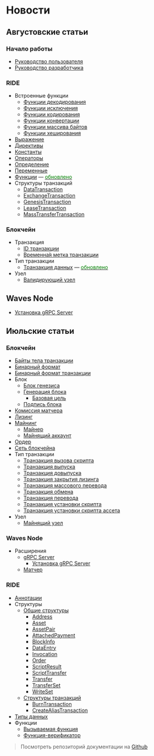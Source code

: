 # Новости

## Августовские статьи

### Начало работы

* [Руководство пользователя](getting-started/getting-started-for-users.md)
* [Руководство разработчика](getting-started/getting-started-for-developers.md)

### RIDE

* Встроенные функции
  * [Функции декодирования](ride/functions/built-in-functions/decoding-functions.md)
  * [Функции исключения](ride/functions/built-in-functions/exception-functions.md)
  * [Функции кодирования](ride/functions/built-in-functions/encoding-functions.md)
  * [Функции конвертации](ride/functions/built-in-functions/converting-functions.md)
  * [Функции массива байтов](ride/functions/built-in-functions/byte-array-functions.md)
  * [Функции хеширования](ride/functions/built-in-functions/hashing-functions.md)
* [Выражение](ride/base-concepts/expression.md)
* [Директивы](ride/script/directives.md)
* [Константы](ride/constants.md)
* [Операторы](ride/operators.md)
* [Определение](ride/base-concepts/definition.md)
* [Переменные](ride/variables.md)
* [Функции](ride/functions.md) — [<span style="color:green">обновлено</span>](https://github.com/wavesplatform/waves-documentation/pull/1465/files)
* Структуры транзакций
  * [DataTransaction](ride/structures/transaction-structures/data-transaction.md)
  * [ExchangeTransaction](ride/structures/transaction-structures/exchange-transaction.md)
  * [GenesisTransaction](ride/structures/transaction-structures/genesis-transaction.md)
  * [LeaseTransaction](ride/structures/transaction-structures/lease-transaction.md)
  * [MassTransferTransaction](ride/structures/transaction-structures/mass-transfer-transaction.md)

### Блокчейн

* Транзакция
  * [ID транзакции](blockchain/transaction/transaction-id.md)
  * [Временна́я метка транзакции](blockchain/transaction/transaction-timestamp.md)
* Тип транзакции
  * [Транзакция данных](blockchain/transaction-type/data-transaction.md) — [<span style="color:green">обновлено</span>](https://github.com/wavesplatform/waves-documentation/pull/1456/files)
* Узел
  * [Валидирующий узел](blockchain/node/validating-node.md)

## Waves Node

* [Установка gRPC Server](waves-node/extensions/grpc-server/grpc-server-installation.md)

## Июльские статьи

### Блокчейн

* [Байты тела транзакции](blockchain/transaction/transaction-body-bytes.md)
* [Бинарный формат](blockchain/binary-format.md)
* [Бинарный формат транзакции](blockchain/binary-format/transaction-binary-format.md)
* Блок
  * [Блок генезиса](blockchain/block/genesis-block.md)
  * [Генерация блока](blockchain/block/block-generation.md)
    * [Базовая цель](blockchain/block/block-generation/base-target.md)
  * [Подпись блока](blockchain/block/block-signature.md)
* [Комиссия матчера](blockchain/matcher-fee.md)
* [Лизинг](blockchain/leasing.md)
* [Майнинг](blockchain/mining.md)
  * [Майнер](blockchain/mining/miner.md)
  * [Майнящий аккаунт](blockchain/mining/mining-account.md)
* [Ордер](blockchain/order.md)
* [Сеть блокчейна](blockchain/blockchain-network.md)
* Тип транзакции
  * [Транзакция вызова скрипта](blockchain/transaction-type/invoke-script-transaction.md)
  * [Транзакция выпуска](blockchain/transaction-type/issue-transaction.md)
  * [Транзакция довыпуска](blockchain/transaction-type/reissue-transaction.md)
  * [Транзакция закрытия лизинга](blockchain/transaction-type/lease-cancel-transaction.md)
  * [Транзакция массового перевода](blockchain/transaction-type/mass-transfer-transaction.md)
  * [Транзакция обмена](blockchain/transaction-type/exchange-transaction.md)
  * [Транзакция перевода](blockchain/transaction-type/transfer-transaction.md)
  * [Транзакция установки скрипта](blockchain/transaction-type/set-script-transaction.md)
  * [Транзакция установки скрипта ассета](blockchain/transaction-type/set-asset-script-transaction.md)
* Узел
  * [Майнящий узел](blockchain/node/mining-node.md)

### Waves Node

* Расширения
  * [gRPC Server](waves-node/extensions/grpc-server.md)
    * [Установка gRPC Server](waves-node/extensions/grpc-server/grpc-server-installation.md)
  * [Матчер](waves-node/extensions/matcher.md)

### RIDE

* [Аннотации](ride/functions/annotations.md)
* Структуры
  * [Общие структуры](ride/structures/common-structures.md)
    * [Address](ride/structures/common-structures/address.md)
    * [Asset](ride/structures/common-structures/asset.md)
    * [AssetPair](ride/structures/common-structures/asset-pair.md)
    * [AttachedPayment](ride/structures/common-structures/attached-payment.md)
    * [BlockInfo](ride/structures/common-structures/block-info.md)
    * [DataEntry](ride/structures/common-structures/data-entry.md)
    * [Invocation](ride/structures/common-structures/invocation.md)
    * [Order](ride/structures/common-structures/order.md)
    * [ScriptResult](ride/structures/common-structures/script-result.md)
    * [ScriptTransfer](ride/structures/common-structures/script-transfer.md)
    * [Transfer](ride/structures/common-structures/transfer.md)
    * [TransferSet](ride/structures/common-structures/transfer-set.md)
    * [WriteSet](ride/structures/common-structures/write-set.md)
  * [Структуры транзакций](ride/structures/transaction-structures.md)
    * [BurnTransaction](ride/structures/transaction-structures/burn-transaction.md)
    * [CreateAliasTransaction](/ride/structures/transaction-structures/create-alias-transaction.md)
* [Типы данных](/ride/data-types.md)
* Функции
  * [Вызываемая функция](ride/functions/callable-function.md)
  * [Функция-верификатор](ride/functions/verifier-function.md)

> Посмотреть репозиторий документации на [Github](https://github.com/wavesplatform/waves-documentation)
